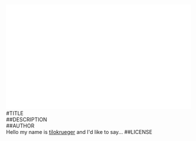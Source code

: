 ![image](screenshot.png)  
#TITLE  
##DESCRIPTION  
##AUTHOR  
Hello my name is [tilokrueger](https://github.com/tilokrueger) and I'd like to say... 
##LICENSE  
